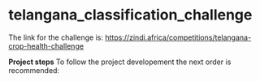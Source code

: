 # telangana_classification_challenge

The link for the challenge is:
https://zindi.africa/competitions/telangana-crop-health-challenge


**Project steps**
To follow the project developement the next order is recommended:

